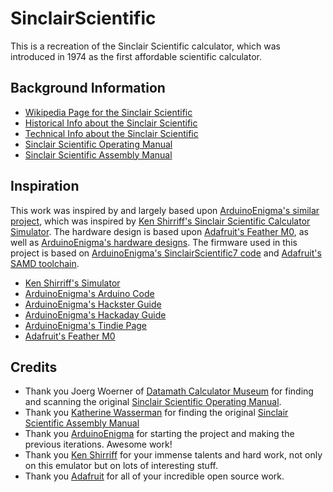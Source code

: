 
# SinclairScientific

This is a recreation of the Sinclair Scientific calculator, which was introduced in 1974 as the first affordable scientific calculator. 


## Background Information

* [Wikipedia Page for the Sinclair Scientific](https://en.wikipedia.org/wiki/Sinclair_Scientific)
* [Historical Info about the Sinclair Scientific](http://rk.nvg.ntnu.no/sinclair/calculators/scientific.htm)
* [Technical Info about the Sinclair Scientific](http://www.vintagecalculators.com/html/scientific_-_giant_scientific.html)
* [Sinclair Scientific Operating Manual](http://www.datamath.net/Manuals_Others/Sinclair_Scientific_GB.pdf)
* [Sinclair Scientific Assembly Manual](http://www.wass.net/manuals/Sinclair%20Scientific%20Assembly.pdf)


## Inspiration

This work was inspired by and largely based upon [ArduinoEnigma's similar project](https://gitlab.com/arduinoenigma/ArduinoNanoSinclairScientificCalculator), which was inspired by [Ken Shirriff's Sinclair Scientific Calculator Simulator](http://righto.com/sinclair). The hardware design is based upon [Adafruit's Feather M0](https://github.com/adafruit/Adafruit-Feather-M0-Basic-Proto-PCB), as well as [ArduinoEnigma's hardware designs](https://hackaday.io/project/91895-sinclair-scientific-calculator-emulator). The firmware used in this project is based on [ArduinoEnigma's SinclairScientific7 code](https://gitlab.com/arduinoenigma/ArduinoNanoSinclairScientificCalculator/tree/master/SinclairScientific7) and [Adafruit's SAMD toolchain](https://github.com/adafruit/ArduinoCore-samd).

* [Ken Shirriff's Simulator](http://files.righto.com/calculator/sinclair_scientific_simulator.html)
* [ArduinoEnigma's Arduino Code](https://github.com/arduinoenigma/ArduinoNanoSinclairScientificCalculator)
* [ArduinoEnigma's Hackster Guide](https://www.hackster.io/arduinoenigma/sinclair-scientific-calculator-emulator-a11dba)
* [ArduinoEnigma's Hackaday Guide](https://hackaday.io/project/91895-sinclair-scientific-calculator-emulator)
* [ArduinoEnigma's Tindie Page](https://www.tindie.com/products/ArduinoEnigma/sinclair-scientific-calculator-emulator/)
* [Adafruit's Feather M0](https://github.com/adafruit/Adafruit-Feather-M0-Basic-Proto-PCB)


## Credits

* Thank you Joerg Woerner of [Datamath Calculator Museum](www.datamath.org/) for finding and scanning the original [Sinclair Scientific Operating Manual](www.datamath.net/Manuals_Others/Sinclair_Scientific_GB.pdf).
* Thank you [Katherine Wasserman](www.wass.net/) for finding the original [Sinclair Scientific Assembly Manual](www.wass.net/manuals/Sinclair%20Scientific%20Assembly.pdf)
* Thank you [ArduinoEnigma](www.arduinoenigma.blogspot.com) for starting the project and making the previous iterations. Awesome work!
* Thank you [Ken Shirriff](www.righto.com) for your immense talents and hard work, not only on this emulator but on lots of interesting stuff.
* Thank you [Adafruit](www.adafruit.com) for all of your incredible open source work.
